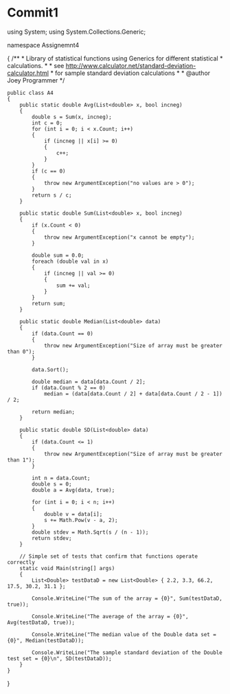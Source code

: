 # Commit1

using System;
using System.Collections.Generic;

namespace Assignemnt4

{
    /**
     * Library of statistical functions using Generics for different statistical
     * calculations.
     * 
     * see http://www.calculator.net/standard-deviation-calculator.html
     * for sample standard deviation calculations
     *
     * @author Joey Programmer
     */

    public class A4
    {
        public static double Avg(List<double> x, bool incneg)
        {
            double s = Sum(x, incneg);
            int c = 0;
            for (int i = 0; i < x.Count; i++)
            {
                if (incneg || x[i] >= 0)
                {
                    c++;
                }
            }
            if (c == 0)
            {
                throw new ArgumentException("no values are > 0");
            }
            return s / c;
        }

        public static double Sum(List<double> x, bool incneg)
        {
            if (x.Count < 0)
            {
                throw new ArgumentException("x cannot be empty");
            }

            double sum = 0.0;
            foreach (double val in x)
            {
                if (incneg || val >= 0)
                {
                    sum += val;
                }
            }
            return sum;
        }

        public static double Median(List<double> data)
        {
            if (data.Count == 0)
            {
                throw new ArgumentException("Size of array must be greater than 0");
            }

            data.Sort();

            double median = data[data.Count / 2];
            if (data.Count % 2 == 0)
                median = (data[data.Count / 2] + data[data.Count / 2 - 1]) / 2;

            return median;
        }

        public static double SD(List<double> data)
        {
            if (data.Count <= 1)
            {
                throw new ArgumentException("Size of array must be greater than 1");
            }

            int n = data.Count;
            double s = 0;
            double a = Avg(data, true);

            for (int i = 0; i < n; i++)
            {
                double v = data[i];
                s += Math.Pow(v - a, 2);
            }
            double stdev = Math.Sqrt(s / (n - 1));
            return stdev;
        }

        // Simple set of tests that confirm that functions operate correctly
        static void Main(string[] args)
        {
            List<Double> testDataD = new List<Double> { 2.2, 3.3, 66.2, 17.5, 30.2, 31.1 };

            Console.WriteLine("The sum of the array = {0}", Sum(testDataD, true));

            Console.WriteLine("The average of the array = {0}", Avg(testDataD, true));

            Console.WriteLine("The median value of the Double data set = {0}", Median(testDataD));

            Console.WriteLine("The sample standard deviation of the Double test set = {0}\n", SD(testDataD));
        }
    }
}
